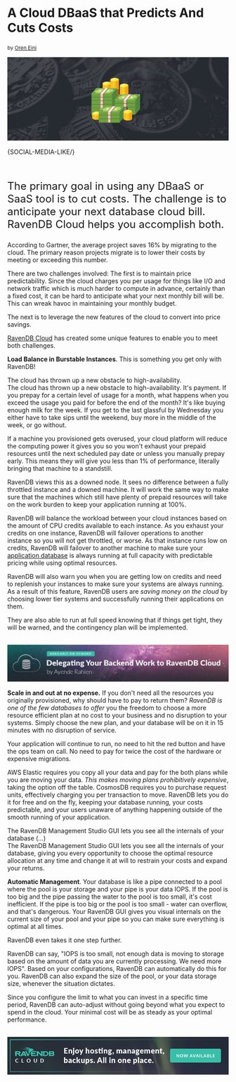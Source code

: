 # A Cloud DBaaS that Predicts And Cuts Costs
<small>by <a href="mailto:ayende@hibernatingrhinos.com">Oren Eini</a></small>

<div class="article-img figure text-center">
  <img src="images/how-ravendb-cloud-dbaas-bolsters-your-price-predictability.jpg" alt="How RavenDB Cloud DBaaS Bolsters Your Price Predictability" class="img-responsive img-thumbnail">
</div>

{SOCIAL-MEDIA-LIKE/}

<br/>

<p class="lead" style="font-size: 24px;">The primary goal in using any DBaaS or SaaS tool is to cut costs. The challenge is to anticipate your next database cloud bill. RavenDB Cloud helps you accomplish both.</p>

According to Gartner, the average project saves 16% by migrating to the cloud. The primary reason projects migrate is to lower their costs by meeting or exceeding this number.

There are two challenges involved: The first is to maintain price predictability. Since the cloud charges you per usage for things like I/O and network traffic which is much harder to compute in advance, certainly than a fixed cost, it can be hard to anticipate what your next monthly bill will be. This can wreak havoc in maintaining your monthly budget.

The next is to leverage the new features of the cloud to convert into price savings.

<a href="https://cloud.ravendb.net" target="_blank">RavenDB Cloud</a> has created some unique features to enable you to meet both challenges.

**Load Balance in Burstable Instances**. This is something you get only with RavenDB!
<div class="pull-left margin-right">
  <div class="quote-textbox-left">
    The cloud has thrown up a new obstacle to high-availability.
  </div>
</div>
The cloud has thrown up a new obstacle to high-availability. It's payment. If you prepay for a certain level of usage for a month, what happens when you exceed the usage you paid for before the end of the month? It's like buying enough milk for the week. If you get to the last glassful by Wednesday you either have to take sips until the weekend, buy more in the middle of the week, or go without.

If a machine you provisioned gets overused, your cloud platform will reduce the computing power it gives you so you won't exhaust your prepaid resources until the next scheduled pay date or unless you manually prepay early. This means they will give you less than 1% of performance, literally bringing that machine to a standstill.

RavenDB views this as a downed node. It sees no difference between a fully throttled instance and a downed machine. It will work the same way to make sure that the machines which still have plenty of prepaid resources will take on the work burden to keep your application running at 100%.

RavenDB will balance the workload between your cloud instances based on the amount of CPU credits available to each instance. As you exhaust your credits on one instance, RavenDB will failover operations to another instance so you will not get throttled, or worse. As that instance runs low on credits, RavenDB will failover to another machine to make sure your <a href="https://ravendb.net/articles/nosql-database-for-digital-banking-applications">application database</a> is always running at full capacity with predictable pricing while using optimal resources.

RavenDB will also warn you when you are getting low on credits and need to replenish your instances to make sure your systems are always running. As a result of this feature, RavenDB users are *saving money on the cloud* by choosing lower tier systems and successfully running their applications on them.

They are also able to run at full speed knowing that if things get tight, they will be warned, and the contingency plan will be implemented.

<br/>
<a href="https://ravendb.net/learn/webinars/delegating-your-backend-work-to-ravendb-cloud-dbaas"><img src="images/delegating-your-backend-work-to-ravendb-cloud.png" class="img-responsive m-0-auto" alt="Delegating Your Backend Work to RavenDB Cloud Webinar"/></a>
<br/>

**Scale in and out at no expense.** If you don't need all the resources you originally provisioned, why should have to pay to return them? *RavenDB is one of the few databases to offer* you the freedom to choose a more resource efficient plan at no cost to your business and no disruption to your systems. Simply choose the new plan, and your database will be on it in 15 minutes with no disruption of service.

Your application will continue to run, no need to hit the red button and have the ops team on call. No need to pay for twice the cost of the hardware or expensive migrations.

AWS Elastic requires you copy all your data and pay for the both plans while you are moving your data. *This makes moving plans prohibitively expensive*, taking the option off the table. CosmosDB requires you to purchase request units, effectively charging you per transaction to move. RavenDB lets you do it for free and on the fly, keeping your database running, your costs predictable, and your users unaware of anything happening outside of the smooth running of your application.
<div class="pull-right margin-left">
  <div class="quote-textbox-right">
    The RavenDB Management Studio GUI lets you see all the internals of your database (...)
  </div>
</div>
The RavenDB Management Studio GUI lets you see all the internals of your database, giving you every opportunity to choose the optimal resource allocation at any time and change it at will to restrain your costs and expand your returns.

**Automatic Management**. Your database is like a pipe connected to a pool where the pool is your storage and your pipe is your data IOPS. If the pool is too big and the pipe passing the water to the pool is too small, it's cost inefficient. If the pipe is too big or the pool is too small - water can overflow, and that's dangerous. Your RavenDB GUI gives you visual internals on the current size of your pool and your pipe so you can make sure everything is optimal at all times.

RavenDB even takes it one step further.

RavenDB can say, "IOPS is too small, not enough data is moving to storage based on the amount of data you are currently processing. We need more IOPS". Based on your configurations, RavenDB can automatically do this for you. RavenDB can also expand the size of the pool, or your data storage size, whenever the situation dictates.

Since you configure the limit to what you can invest in a specific time period, RavenDB can auto-adjust without going beyond what you expect to spend in the cloud. Your minimal cost will be as steady as your optimal performance.

<br/>
<a href="https://cloud.ravendb.net" target="_blank"><img src="images/ravendb-cloud.png" class="img-responsive m-0-auto" alt="RavenDB Cloud"/></a>